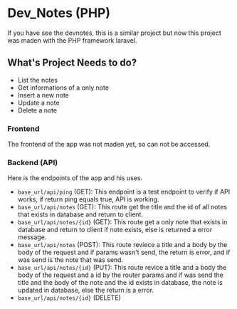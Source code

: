 # Dev_Notes (PHP)

If you have see the devnotes, this is a similar project but now this project was maden with the PHP framework laravel.

## What's Project Needs to do?

- List the notes
- Get informations of a only note
- Insert a new note
- Update a note
- Delete a note

### Frontend

The frontend of the app was not maden yet, so can not be accessed.

### Backend (API)

Here is the endpoints of the app and his uses.

- `base_url/api/ping` (GET): This endpoint is a test endpoint to verify if API works, if return ping equals true, API is working.
- `base_url/api/notes` (GET): This route get the title and the id of all notes that exists in database and return to client.
- `base_url/api/notes/{id}` (GET): This route get a only note that exists in database and return to client if note exists, else is returned a error message.
- `base_url/api/notes` (POST): This route reviece a title and a body by the body of the request and if params wasn't send, the return is error, and if was send is the note that was send.
- `base_url/api/notes/{id}` (PUT): This route revice a title and a body the body of the request and a id by the router params and if was send the title and the body of the note and the id exists in database, the note is updated in database, else the return is a error.
- `base_url/api/notes/{id}` (DELETE)
